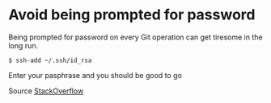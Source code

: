 # Avoid being prompted for password

Being prompted for password on every Git operation can get tiresome in the long run.

```shell
$ ssh-add ~/.ssh/id_rsa 
```

Enter your pasphrase and you should be good to go

Source [StackOverflow](https://stackoverflow.com/questions/21095054/ssh-key-still-asking-for-password-and-passphrase)
